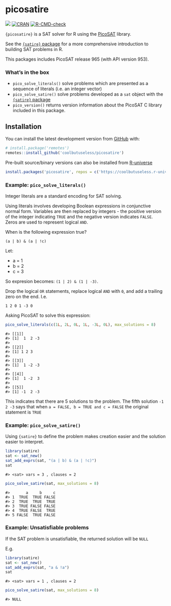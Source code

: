 
<!-- README.md is generated from README.Rmd. Please edit that file -->

# picosatire

<!-- badges: start -->

![](https://img.shields.io/badge/cool-useless-green.svg)
[![CRAN](https://www.r-pkg.org/badges/version/picosatire)](https://CRAN.R-project.org/package=picosatire)
[![R-CMD-check](https://github.com/coolbutuseless/picosatire/actions/workflows/R-CMD-check.yaml/badge.svg)](https://github.com/coolbutuseless/picosatire/actions/workflows/R-CMD-check.yaml)
<!-- badges: end -->

`{picosatire}` is a SAT solver for R using the
[PicoSAT](https://fmv.jku.at/picosat/) library.

See the [`{satire}` package](https://github.com/coolbutuseless/satire)
for a more comprehensive introduction to building SAT problems in R.

This packages includes PicoSAT release 965 (with API version 953).

### What’s in the box

- `pico_solve_literals()` solve problems which are presented as a
  sequence of literals (i.e. an integer vector)
- `pico_solve_satire()` solve problems developed as a `sat` object with
  the [`{satire}` package](https://github.com/coolbutuseless/satire)
- `pico_version()` returns version information about the PicoSAT C
  library included in this package.

## Installation

<!-- This package can be installed from CRAN -->

<!-- ``` r -->

<!-- install.packages('picosatire') -->

<!-- ``` -->

You can install the latest development version from
[GitHub](https://github.com/coolbutuseless/picosatire) with:

``` r
# install.package('remotes')
remotes::install_github('coolbutuseless/picosatire')
```

Pre-built source/binary versions can also be installed from
[R-universe](https://r-universe.dev)

``` r
install.packages('picosatire', repos = c('https://coolbutuseless.r-universe.dev', 'https://cloud.r-project.org'))
```

### Example: `pico_solve_literals()`

Integer literals are a standard encoding for SAT solving.

Using literals involves developing Boolean expressions in conjunctive
normal form. Variables are then replaced by integers - the positive
version of the integer indicating `TRUE` and the negative version
indicates `FALSE`. Zeros are used to represent logical `AND`.

When is the following expression true?

`(a | b) & (a | !c)`

Let:

- a = 1
- b = 2
- c = 3

So expresion becomes: `(1 | 2) & (1 | -3)`.

Drop the logical `OR` statements, replace logical `AND` with `0`, and
add a trailing zero on the end. I.e.

`1 2 0 1 -3 0`

Asking PicoSAT to solve this expression:

``` r
pico_solve_literals(c(1L, 2L, 0L, 1L, -3L, 0L), max_solutions = 8)
```

    #> [[1]]
    #> [1]  1  2 -3
    #> 
    #> [[2]]
    #> [1] 1 2 3
    #> 
    #> [[3]]
    #> [1]  1 -2 -3
    #> 
    #> [[4]]
    #> [1]  1 -2  3
    #> 
    #> [[5]]
    #> [1] -1  2 -3

This indicates that there are 5 solutions to the problem. The fifth
solution `-1 2 -3` says that when `a = FALSE, b = TRUE and c = FALSE`
the original statement is `TRUE`

### Example: `pico_solve_satire()`

Using `{satire}` to define the problem makes creation easier and the
solution easier to interpret.

``` r
library(satire)
sat <- sat_new()
sat_add_exprs(sat, "(a | b) & (a | !c)")
sat
```

    #> <sat> vars = 3 , clauses = 2

``` r
pico_solve_satire(sat, max_solutions = 8)
```

    #>       a     b     c
    #> 1  TRUE  TRUE FALSE
    #> 2  TRUE  TRUE  TRUE
    #> 3  TRUE FALSE FALSE
    #> 4  TRUE FALSE  TRUE
    #> 5 FALSE  TRUE FALSE

### Example: Unsatisfiable problems

If the SAT problem is unsatisfiable, the returned solution will be
`NULL`

E.g.

``` r
library(satire)
sat <- sat_new()
sat_add_exprs(sat, "a & !a")
sat
```

    #> <sat> vars = 1 , clauses = 2

``` r
pico_solve_satire(sat, max_solutions = 8)
```

    #> NULL
